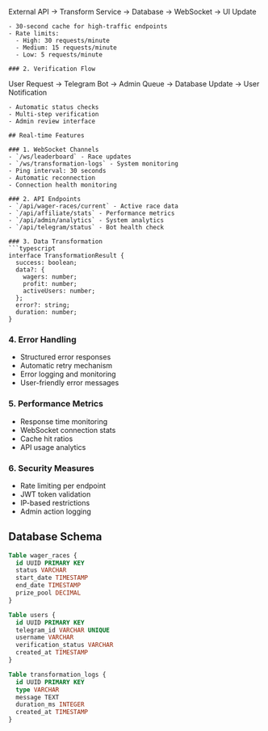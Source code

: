 External API -> Transform Service -> Database -> WebSocket -> UI Update
```
- 30-second cache for high-traffic endpoints
- Rate limits: 
  - High: 30 requests/minute
  - Medium: 15 requests/minute
  - Low: 5 requests/minute

### 2. Verification Flow
```
User Request -> Telegram Bot -> Admin Queue -> Database Update -> User Notification
```
- Automatic status checks
- Multi-step verification
- Admin review interface

## Real-time Features

### 1. WebSocket Channels
- `/ws/leaderboard` - Race updates
- `/ws/transformation-logs` - System monitoring
- Ping interval: 30 seconds
- Automatic reconnection
- Connection health monitoring

### 2. API Endpoints
- `/api/wager-races/current` - Active race data
- `/api/affiliate/stats` - Performance metrics
- `/api/admin/analytics` - System analytics
- `/api/telegram/status` - Bot health check

### 3. Data Transformation
```typescript
interface TransformationResult {
  success: boolean;
  data?: {
    wagers: number;
    profit: number;
    activeUsers: number;
  };
  error?: string;
  duration: number;
}
```

### 4. Error Handling
- Structured error responses
- Automatic retry mechanism
- Error logging and monitoring
- User-friendly error messages

### 5. Performance Metrics
- Response time monitoring
- WebSocket connection stats
- Cache hit ratios
- API usage analytics

### 6. Security Measures
- Rate limiting per endpoint
- JWT token validation
- IP-based restrictions
- Admin action logging

## Database Schema
```sql
Table wager_races {
  id UUID PRIMARY KEY
  status VARCHAR
  start_date TIMESTAMP
  end_date TIMESTAMP
  prize_pool DECIMAL
}

Table users {
  id UUID PRIMARY KEY
  telegram_id VARCHAR UNIQUE
  username VARCHAR
  verification_status VARCHAR
  created_at TIMESTAMP
}

Table transformation_logs {
  id UUID PRIMARY KEY
  type VARCHAR
  message TEXT
  duration_ms INTEGER
  created_at TIMESTAMP
}